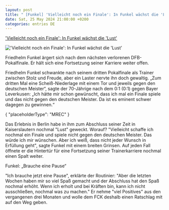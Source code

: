 ```yaml
---
layout: post
title: " [Funkel] 'Vielleicht noch ein Finale': In Funkel wächst die 'Lust'"
date: Sat, 25 May 2024 21:00:00 +0200
categories: entries DE
---
```

['Vielleicht noch ein Finale': In Funkel wächst die 'Lust'](https://www.sport1.de/news/fussball/dfb-pokal/2024/05/vielleicht-noch-ein-finale-in-funkel-wachst-die-lust)

!['Vielleicht noch ein Finale': In Funkel wächst die 'Lust'](https://reshape.sport1.de/c/t/0dfe2075-2dfd-4ae9-a198-e03ec5605107/1200x630)

Friedhelm Funkel ärgert sich nach dem nächsten verlorenen DFB-Pokalfinale. Er hält sich eine Fortsetzung seiner Karriere weiter offen.

Friedhelm Funkel schwankte nach seinem dritten Pokalfinale als Trainer zwischen Stolz und Freude, aber ein Laster nervte ihn doch gewaltig. „Zum dritten Mal eine Scheiß-Niederlage mit einem Tor und jeweils gegen den deutschen Meister“, sagte der 70-Jährige nach dem 0:1 (0:1) gegen Bayer Leverkusen: „Ich hätte mir schon gewünscht, dass ich mal ein Finale spiele und das nicht gegen den deutschen Meister. Da ist es eminent schwer dagegen zu gewinnen.“

{ "placeholderType": "MREC" }

Das Erlebnis in Berlin habe in ihm zum Abschluss seiner Zeit in Kaiserslautern nochmal "Lust" geweckt. Worauf? "Vielleicht schaffe ich nochmal ein Finale und spiele nicht gegen den deutschen Meister. Das würde ich mir wünschen. Aber ich weiß, dass nicht jeder Wunsch in Erfüllung geht", sagte Funkel mit einem breiten Grinsen. Auf jeden Fall öffnete er die Hintertür für eine Fortsetzung seiner Trainerkarriere nochmal einen Spalt weiter.

Funkel: „Brauche eine Pause“

"Ich brauche jetzt eine Pause", erklärte der Routinier: "Aber die letzten Wochen haben mir so viel Spaß gemacht und der Abschluss hat den Spaß nochmal erhöht. Wenn ich erholt und bei Kräften bin, kann ich nicht ausschließen, nochmal was zu machen." Er nehme "viel Positives" aus den vergangenen drei Monaten und wolle dem FCK deshalb einen Ratschlag mit auf den Weg geben.

